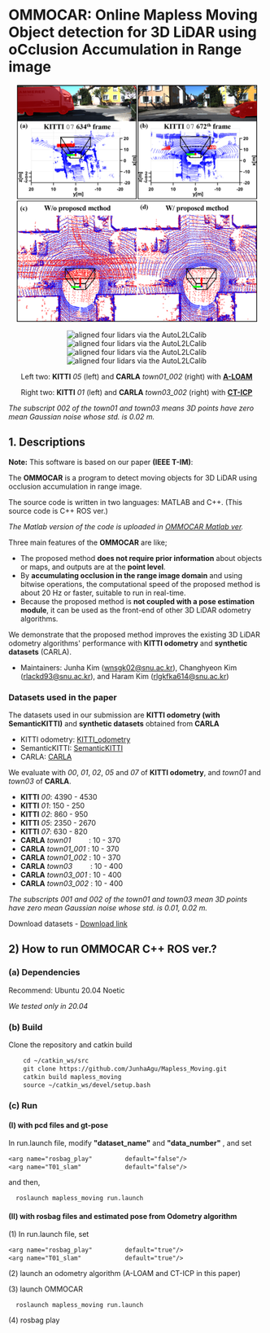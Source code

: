 # OMMOCAR: Online Mapless Moving Object detection for 3D LiDAR using oCclusion Accumulation in Range image
<p align = "center">
<img src= "https://github.com/JunhaAgu/Mapless_Moving_matlab/blob/main/imgs/thumbnail_white.png" alt="aligned four lidars via the AutoL2LCalib" width="474" height="465">
</p> 

<p align = "center">
<img src= "https://github.com/JunhaAgu/Mapless_Moving/blob/main/video/loam/loam_kitti_05.gif" alt="aligned four lidars via the AutoL2LCalib" width="175" height="197.5">
<img src= "https://github.com/JunhaAgu/Mapless_Moving/blob/main/video/loam/loam_carla_town01_002.gif" alt="aligned four lidars via the AutoL2LCalib" width="175" height="197.5">
<img src= "https://github.com/JunhaAgu/Mapless_Moving/blob/main/video/cticp/cticp_kitti_01.gif" alt="aligned four lidars via the AutoL2LCalib" width="175" height="197.5">
<img src= "https://github.com/JunhaAgu/Mapless_Moving/blob/main/video/cticp/cticp_carla_town03_002.gif" alt="aligned four lidars via the AutoL2LCalib" width="175" height="197.5">
</p>
<p align = "center">
Left two: <b>KITTI</b> <i>05</i> (left) and <b>CARLA</b> <i>town01_002</i> (right) with <b><a href="https://github.com/HKUST-Aerial-Robotics/A-LOAM">A-LOAM</a></b>
<p align = "center">
Right two: <b>KITTI</b> <i>01</i> (left) and <b>CARLA</b> <i>town03_002</i> (right) with <b><a href="https://github.com/jedeschaud/ct_icp">CT-ICP</a></b>
  
  <I>The subscript 002 of the town01 and town03 means 3D points have zero mean Gaussian noise whose std. is 0.02 m.</i>
</p>

## 1. Descriptions
**Note:** This software is based on our paper **(IEEE T-IM)**:

The **OMMOCAR** is a program to detect moving objects for 3D LiDAR using occlusion accumulation in range image.

The source code is written in two languages: MATLAB and C++.
(This source code is C++ ROS ver.)

*The Matlab version of the code is uploaded in [OMMOCAR Matlab ver](https://github.com/JunhaAgu/Mapless_Moving_matlab).*

Three main features of the **OMMOCAR** are like;
- The proposed method **does not require prior information** about objects or maps, and outputs are at the **point level**.
- By **accumulating occlusion in the range image domain** and using bitwise operations, the computational speed of the proposed method is about 20 Hz or faster, suitable to run in real-time.
- Because the proposed method is **not coupled with a pose estimation module**, it can be used as the front-end of other 3D LiDAR odometry algorithms.

We demonstrate that the proposed method improves the existing 3D LiDAR odometry algorithms' performance with **KITTI odometry** and **synthetic datasets** (CARLA).

- Maintainers: Junha Kim (wnsgk02@snu.ac.kr), Changhyeon Kim (rlackd93@snu.ac.kr), and Haram Kim (rlgkfka614@snu.ac.kr)

### Datasets used in the paper
The datasets used in our submission are **KITTI odometry (with SemanticKITTI)** and **synthetic datasets** obtained from **CARLA**

- KITTI odometry: [KITTI_odometry](https://www.cvlibs.net/datasets/kitti/eval_odometry.php)
- SemanticKITTI: [SemanticKITTI](http://www.semantic-kitti.org/dataset.html#download)
- CARLA: [CARLA](https://carla.org/)

We evaluate with *00*, *01*, *02*, *05* and *07* of **KITTI odometry**, and *town01* and *town03* of **CARLA**. 

- **KITTI** *00*: 4390 - 4530
- **KITTI** *01*: 150  - 250
- **KITTI** *02*: 860  - 950
- **KITTI** *05*: 2350 - 2670
- **KITTI** *07*: 630  - 820
- **CARLA** *town01* &nbsp;&nbsp;&nbsp;&nbsp;&nbsp;&nbsp;&nbsp; : 10 - 370
- **CARLA** *town01_001* : 10 - 370
- **CARLA** *town01_002* : 10 - 370
- **CARLA** *town03* &nbsp;&nbsp;&nbsp;&nbsp;&nbsp;&nbsp;&nbsp; : 10 - 400
- **CARLA** *town03_001* : 10 - 400
- **CARLA** *town03_002* : 10 - 400
  
*The subscripts 001 and 002 of the town01 and town03 mean 3D points have zero mean Gaussian noise whose std. is 0.01, 0.02 m.*

Download datasets - [Download link](https://larr.snu.ac.kr/drive/d/s/uulKtWN4b41HXBNk92QigruwP2eBMqhY/4-Lw2fCmp5F_xCIgcX2TNC_qzBnMwVFd-HbYgiTNDsQo)

## 2) How to run OMMOCAR C++ ROS ver.?
### (a) Dependencies
Recommend: Ubuntu 20.04 Noetic

*We tested only in 20.04*

### (b) Build
Clone the repository and catkin build

```
    cd ~/catkin_ws/src
    git clone https://github.com/JunhaAgu/Mapless_Moving.git
    catkin build mapless_moving
    source ~/catkin_ws/devel/setup.bash
```

### (c) Run
#### (I) with pcd files and gt-pose
In run.launch file, modify **"dataset_name"** and **"data_number"**
, and set 
```
<arg name="rosbag_play"         default="false"/>
<arg name="T01_slam"            default="false"/>
```
and then,
```
  roslaunch mapless_moving run.launch
```

#### (II) with rosbag files and estimated pose from Odometry algorithm
(1) In run.launch file, set 
```
<arg name="rosbag_play"         default="true"/>
<arg name="T01_slam"            default="true"/>
```
(2) launch an odometry algorithm (A-LOAM and CT-ICP in this paper) 

(3) launch OMMOCAR
```
  roslaunch mapless_moving run.launch
```

(4) rosbag play
